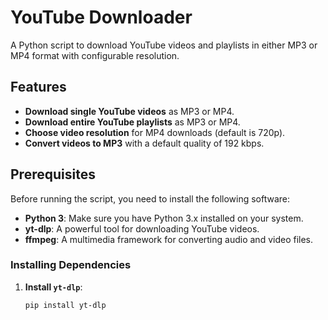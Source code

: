 # YouTube Downloader

A Python script to download YouTube videos and playlists in either MP3 or MP4 format with configurable resolution.

## Features

- **Download single YouTube videos** as MP3 or MP4.
- **Download entire YouTube playlists** as MP3 or MP4.
- **Choose video resolution** for MP4 downloads (default is 720p).
- **Convert videos to MP3** with a default quality of 192 kbps.

## Prerequisites

Before running the script, you need to install the following software:

- **Python 3**: Make sure you have Python 3.x installed on your system.
- **yt-dlp**: A powerful tool for downloading YouTube videos.
- **ffmpeg**: A multimedia framework for converting audio and video files.

### Installing Dependencies

1. **Install `yt-dlp`**:
   ```bash
   pip install yt-dlp

